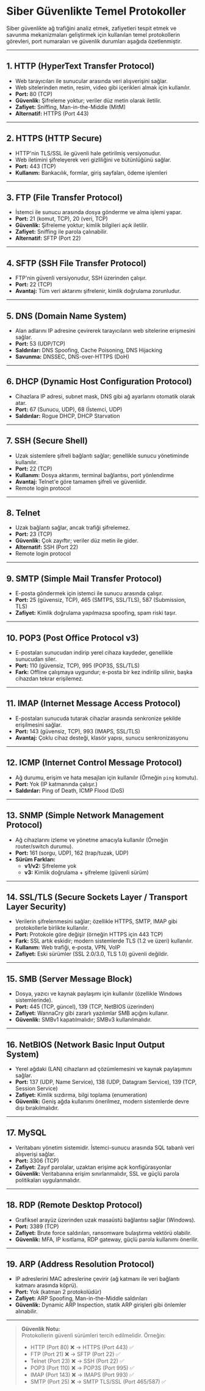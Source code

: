 # Siber Güvenlikte Temel Protokoller

Siber güvenlikte ağ trafiğini analiz etmek, zafiyetleri tespit etmek ve savunma mekanizmaları geliştirmek için kullanılan temel protokollerin görevleri, port numaraları ve güvenlik durumları aşağıda özetlenmiştir.

---

## 1. HTTP (HyperText Transfer Protocol)
- Web tarayıcıları ile sunucular arasında veri alışverişini sağlar.
- Web sitelerinden metin, resim, video gibi içerikleri almak için kullanılır.
- **Port:** 80 (TCP)
- **Güvenlik:** Şifreleme yoktur; veriler düz metin olarak iletilir.
- **Zafiyet:** Sniffing, Man-in-the-Middle (MitM)
- **Alternatif:** HTTPS (Port 443)

---

## 2. HTTPS (HTTP Secure)
- HTTP'nin TLS/SSL ile güvenli hale getirilmiş versiyonudur.
- Web iletimini şifreleyerek veri gizliliğini ve bütünlüğünü sağlar.
- **Port:** 443 (TCP)
- **Kullanım:** Bankacılık, formlar, giriş sayfaları, ödeme işlemleri

---

## 3. FTP (File Transfer Protocol)
- İstemci ile sunucu arasında dosya gönderme ve alma işlemi yapar.
- **Port:** 21 (komut, TCP), 20 (veri, TCP)
- **Güvenlik:** Şifreleme yoktur; kimlik bilgileri açık iletilir.
- **Zafiyet:** Sniffing ile parola çalınabilir.
- **Alternatif:** SFTP (Port 22)

---

## 4. SFTP (SSH File Transfer Protocol)
- FTP'nin güvenli versiyonudur, SSH üzerinden çalışır.
- **Port:** 22 (TCP)
- **Avantaj:** Tüm veri aktarımı şifrelenir, kimlik doğrulama zorunludur.

---

## 5. DNS (Domain Name System)
- Alan adlarını IP adresine çevirerek tarayıcıların web sitelerine erişmesini sağlar.
- **Port:** 53 (UDP/TCP)
- **Saldırılar:** DNS Spoofing, Cache Poisoning, DNS Hijacking
- **Savunma:** DNSSEC, DNS-over-HTTPS (DoH)

---

## 6. DHCP (Dynamic Host Configuration Protocol)
- Cihazlara IP adresi, subnet mask, DNS gibi ağ ayarlarını otomatik olarak atar.
- **Port:** 67 (Sunucu, UDP), 68 (İstemci, UDP)
- **Saldırılar:** Rogue DHCP, DHCP Starvation

---

## 7. SSH (Secure Shell)
- Uzak sistemlere şifreli bağlantı sağlar; genellikle sunucu yönetiminde kullanılır.
- **Port:** 22 (TCP)
- **Kullanım:** Dosya aktarımı, terminal bağlantısı, port yönlendirme
- **Avantaj:** Telnet'e göre tamamen şifreli ve güvenlidir.
- Remote login protocol

---

## 8. Telnet
- Uzak bağlantı sağlar, ancak trafiği şifrelemez.
- **Port:** 23 (TCP)
- **Güvenlik:** Çok zayıftır; veriler düz metin ile gider.
- **Alternatif:** SSH (Port 22)
- Remote login protocol

---

## 9. SMTP (Simple Mail Transfer Protocol)
- E-posta göndermek için istemci ile sunucu arasında çalışır.
- **Port:** 25 (güvensiz, TCP), 465 (SMTPS, SSL/TLS), 587 (Submission, TLS)
- **Zafiyet:** Kimlik doğrulama yapılmazsa spoofing, spam riski taşır.

---

## 10. POP3 (Post Office Protocol v3)
- E-postaları sunucudan indirip yerel cihaza kaydeder, genellikle sunucudan siler.
- **Port:** 110 (güvensiz, TCP), 995 (POP3S, SSL/TLS)
- **Fark:** Offline çalışmaya uygundur; e-posta bir kez indirilip silinir, başka cihazdan tekrar erişilemez.

---

## 11. IMAP (Internet Message Access Protocol)
- E-postaları sunucuda tutarak cihazlar arasında senkronize şekilde erişilmesini sağlar.
- **Port:** 143 (güvensiz, TCP), 993 (IMAPS, SSL/TLS)
- **Avantaj:** Çoklu cihaz desteği, klasör yapısı, sunucu senkronizasyonu

---

## 12. ICMP (Internet Control Message Protocol)
- Ağ durumu, erişim ve hata mesajları için kullanılır (Örneğin `ping` komutu).
- **Port:** Yok (IP katmanında çalışır.)
- **Saldırılar:** Ping of Death, ICMP Flood (DoS)

---

## 13. SNMP (Simple Network Management Protocol)
- Ağ cihazlarını izleme ve yönetme amacıyla kullanılır (Örneğin router/switch durumu).
- **Port:** 161 (sorgu, UDP), 162 (trap/tuzak, UDP)
- **Sürüm Farkları:**
  - **v1/v2:** Şifreleme yok
  - **v3:** Kimlik doğrulama + şifreleme (güvenli sürüm)

---

## 14. SSL/TLS (Secure Sockets Layer / Transport Layer Security)
- Verilerin şifrelenmesini sağlar; özellikle HTTPS, SMTP, IMAP gibi protokollerle birlikte kullanılır.
- **Port:** Protokole göre değişir (örneğin HTTPS için 443 TCP)
- **Fark:** SSL artık eskidir; modern sistemlerde TLS (1.2 ve üzeri) kullanılır.
- **Kullanım:** Web trafiği, e-posta, VPN, VoIP
- **Zafiyet:** Eski sürümler (SSL 2.0/3.0, TLS 1.0) güvenli değildir.

---

## 15. SMB (Server Message Block)
- Dosya, yazıcı ve kaynak paylaşımı için kullanılır (özellikle Windows sistemlerinde).
- **Port:** 445 (TCP, güncel), 139 (TCP, NetBIOS üzerinden)
- **Zafiyet:** WannaCry gibi zararlı yazılımlar SMB açığını kullanır.
- **Güvenlik:** SMBv1 kapatılmalıdır; SMBv3 kullanılmalıdır.

---

## 16. NetBIOS (Network Basic Input Output System)
- Yerel ağdaki (LAN) cihazların ad çözümlemesini ve kaynak paylaşımını sağlar.
- **Port:** 137 (UDP, Name Service), 138 (UDP, Datagram Service), 139 (TCP, Session Service)
- **Zafiyet:** Kimlik sızdırma, bilgi toplama (enumeration)
- **Güvenlik:** Geniş ağda kullanımı önerilmez, modern sistemlerde devre dışı bırakılmalıdır.

---

## 17. MySQL
- Veritabanı yönetim sistemidir. İstemci-sunucu arasında SQL tabanlı veri alışverişi sağlar.
- **Port:** 3306 (TCP)
- **Zafiyet:** Zayıf parolalar, uzaktan erişime açık konfigürasyonlar
- **Güvenlik:** Veritabanına erişim sınırlanmalıdır, SSL ve güçlü parola politikaları uygulanmalıdır.

---

## 18. RDP (Remote Desktop Protocol)
- Grafiksel arayüz üzerinden uzak masaüstü bağlantısı sağlar (Windows).
- **Port:** 3389 (TCP)
- **Zafiyet:** Brute force saldırıları, ransomware bulaştırma vektörü olabilir.
- **Güvenlik:** MFA, IP kısıtlama, RDP gateway, güçlü parola kullanımı önerilir.

---

## 19. ARP (Address Resolution Protocol)
- IP adreslerini MAC adreslerine çevirir (ağ katmanı ile veri bağlantı katmanı arasında köprü).
- **Port:** Yok (katman 2 protokolüdür)
- **Zafiyet:** ARP Spoofing, Man-in-the-Middle saldırıları
- **Güvenlik:** Dynamic ARP Inspection, statik ARP girişleri gibi önlemler alınabilir.

---

> **Güvenlik Notu:**  
> Protokollerin güvenli sürümleri tercih edilmelidir. Örneğin:  
> - HTTP (Port 80) ❌ → HTTPS (Port 443) ✅  
> - FTP (Port 21) ❌ → SFTP (Port 22) ✅  
> - Telnet (Port 23) ❌ → SSH (Port 22) ✅  
> - POP3 (Port 110) ❌ → POP3S (Port 995) ✅  
> - IMAP (Port 143) ❌ → IMAPS (Port 993) ✅  
> - SMTP (Port 25) ❌ → SMTP TLS/SSL (Port 465/587) ✅








